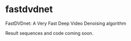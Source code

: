 # fastdvdnet
FastDVDnet: A Very Fast Deep Video Denoising algorithm


Result sequences and code coming soon.
